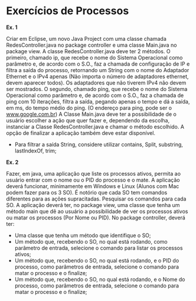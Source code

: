 # Exercícios de Processos

**Ex. 1**

Criar em Eclipse, um novo Java Project com uma classe chamada
RedesController.java no package controller e uma classe Main.java no
package view.
A classe RedesController.java deve ter 2 métodos.
O primeiro, chamado ip, que recebe o nome do Sistema Operacional como
parâmetro e, de acordo com o S.O., faz a chamada de configuração de IP e
filtra a saída do processo, retornando um String com o nome do Adaptador
Ethernet e o IPv4 apenas (Não importa o número de adaptadores ethernet,
devem aparecer todos). Os adaptadores que não tiverem IPv4 não devem
ser mostrados.
O segundo, chamado ping, que recebe o nome do Sistema Operacional
como parâmetro e, de acordo com o S.O., faz a chamada de ping com 10
iterações, filtra a saída, pegando apenas o tempo e dá a saída, em ms, do
tempo médio do ping. (O endereço para ping, pode ser o
www.google.com.br)
A Classe Main.java deve ter a possibilidade de o usuário escolher a ação que
quer fazer e, dependendo da escolha, instanciar a Classe
RedesController.java e chamar o método escolhido. A opção de finalizar a
aplicação também deve estar disponível.
- Para filtrar a saída String, considere utilizar contains, Split, substring,
lastIndexOf, trim;

**Ex. 2**

Fazer, em java, uma aplicação que liste os processos ativos, permita ao
usuário entrar com o nome ou o PID do processo e o mate.
A aplicação deverá funcionar, minimamente em Windows e Linux (Alunos
com Mac podem fazer para os 3 SO).
É notório que cada SO tem comandos diferentes para as ações
supracitadas. Pesquisar os comandos para cada SO.
A aplicação deverá ter, no package view, uma classe que tenha um método
main que dê ao usuário a possibilidade de ver os processos ativos ou matar
os processos (Por Nome ou PID).
No package controller, deverá ter:
- Uma classe que tenha um método que identifique o SO;
- Um método que, recebendo o SO, no qual está rodando, como
parâmetro de entrada, selecione o comando para listar os processos
ativos;
- Um método que, recebendo o SO, no qual está rodando, e o PID do
processo, como parâmetros de entrada, selecione o comando para
matar o processo e o finalize;
- Um método que, recebendo o SO, no qual está rodando, e o Nome
do processo, como parâmetros de entrada, selecione o comando
para matar o processo e o finalize;